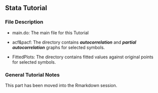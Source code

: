 ## Stata Tutorial

### File Description

+ main.do: The main file for this Tutorial

+ acf&pacf: The directory contains ***autocorrelation*** and ***partial autocorrelation*** graphs for selected symbols.

+ FittedPlots: The directory contains fitted values against original points for selected symbols.

### General Tutorial Notes

  This part has been moved into the Rmarkdown session.

